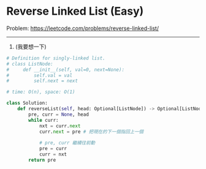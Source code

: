 Reverse Linked List (Easy)
===

Problem: https://leetcode.com/problems/reverse-linked-list/

---

1. (我要想一下)
```python
# Definition for singly-linked list.
# class ListNode:
#     def __init__(self, val=0, next=None):
#         self.val = val
#         self.next = next

# time: O(n), space: O(1)

class Solution:
    def reverseList(self, head: Optional[ListNode]) -> Optional[ListNode]:
        pre, curr = None, head
        while curr:
            nxt = curr.next
            curr.next = pre # 把現在的下一個指回上一個
            
            # pre, curr 繼續往前動
            pre = curr
            curr = nxt
        return pre
```
 
